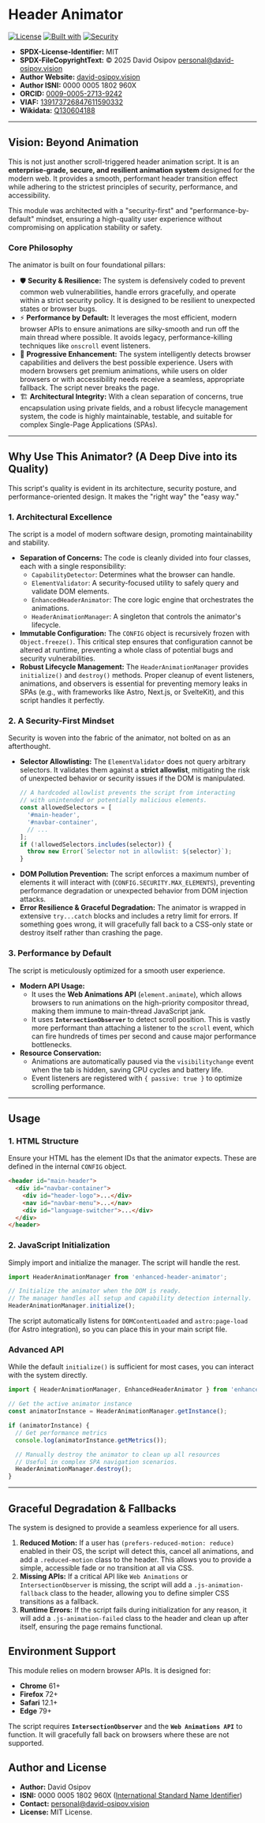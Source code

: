 # Header Animator

[![License](https://img.shields.io/badge/License-MIT-blue.svg)](https://spdx.org/licenses/MIT.html)
[![Built with](https://img.shields.io/badge/Built%20with-Modern%20JS-F7DF1E?logo=javascript)](https://developer.mozilla.org/en-US/docs/Web/JavaScript)
[![Security](https://img.shields.io/badge/Security-Hardened-brightgreen)](https://owasp.org/www-project-top-ten/)


*   **SPDX-License-Identifier:** MIT  
*   **SPDX-FileCopyrightText:** © 2025 David Osipov <personal@david-osipov.vision>
*   **Author Website:** [david-osipov.vision](https://david-osipov.vision)
*   **Author ISNI:** 0000 0005 1802 960X
*   **ORCID:** [0009-0005-2713-9242](https://orcid.org/0009-0005-2713-9242)
*   **VIAF:** [139173726847611590332](https://viaf.org/viaf/139173726847611590332/)
*   **Wikidata:** [Q130604188](https://www.wikidata.org/wiki/Q130604188)

---

## Vision: Beyond Animation

This is not just another scroll-triggered header animation script. It is an **enterprise-grade, secure, and resilient animation system** designed for the modern web. It provides a smooth, performant header transition effect while adhering to the strictest principles of security, performance, and accessibility.

This module was architected with a "security-first" and "performance-by-default" mindset, ensuring a high-quality user experience without compromising on application stability or safety.

### Core Philosophy

The animator is built on four foundational pillars:

*   🛡️ **Security & Resilience:** The system is defensively coded to prevent common web vulnerabilities, handle errors gracefully, and operate within a strict security policy. It is designed to be resilient to unexpected states or browser bugs.
*   ⚡ **Performance by Default:** It leverages the most efficient, modern browser APIs to ensure animations are silky-smooth and run off the main thread where possible. It avoids legacy, performance-killing techniques like `onscroll` event listeners.
*   🦾 **Progressive Enhancement:** The system intelligently detects browser capabilities and delivers the best possible experience. Users with modern browsers get premium animations, while users on older browsers or with accessibility needs receive a seamless, appropriate fallback. The script never breaks the page.
*   🏗️ **Architectural Integrity:** With a clean separation of concerns, true encapsulation using private fields, and a robust lifecycle management system, the code is highly maintainable, testable, and suitable for complex Single-Page Applications (SPAs).

---

## Why Use This Animator? (A Deep Dive into its Quality)

This script's quality is evident in its architecture, security posture, and performance-oriented design. It makes the "right way" the "easy way."

### 1. Architectural Excellence

The script is a model of modern software design, promoting maintainability and stability.

*   **Separation of Concerns:** The code is cleanly divided into four classes, each with a single responsibility:
    *   `CapabilityDetector`: Determines what the browser can handle.
    *   `ElementValidator`: A security-focused utility to safely query and validate DOM elements.
    *   `EnhancedHeaderAnimator`: The core logic engine that orchestrates the animations.
    *   `HeaderAnimationManager`: A singleton that controls the animator's lifecycle.
*   **Immutable Configuration:** The `CONFIG` object is recursively frozen with `Object.freeze()`. This critical step ensures that configuration cannot be altered at runtime, preventing a whole class of potential bugs and security vulnerabilities.
*   **Robust Lifecycle Management:** The `HeaderAnimationManager` provides `initialize()` and `destroy()` methods. Proper cleanup of event listeners, animations, and observers is essential for preventing memory leaks in SPAs (e.g., with frameworks like Astro, Next.js, or SvelteKit), and this script handles it perfectly.

### 2. A Security-First Mindset

Security is woven into the fabric of the animator, not bolted on as an afterthought.

*   **Selector Allowlisting:** The `ElementValidator` does not query arbitrary selectors. It validates them against a **strict allowlist**, mitigating the risk of unexpected behavior or security issues if the DOM is manipulated.
    ```javascript
    // A hardcoded allowlist prevents the script from interacting
    // with unintended or potentially malicious elements.
    const allowedSelectors = [
      '#main-header',
      '#navbar-container',
      // ...
    ];
    if (!allowedSelectors.includes(selector)) {
      throw new Error(`Selector not in allowlist: ${selector}`);
    }
    ```
*   **DOM Pollution Prevention:** The script enforces a maximum number of elements it will interact with (`CONFIG.SECURITY.MAX_ELEMENTS`), preventing performance degradation or unexpected behavior from DOM injection attacks.
*   **Error Resilience & Graceful Degradation:** The animator is wrapped in extensive `try...catch` blocks and includes a retry limit for errors. If something goes wrong, it will gracefully fall back to a CSS-only state or destroy itself rather than crashing the page.

### 3. Performance by Default

The script is meticulously optimized for a smooth user experience.

*   **Modern API Usage:**
    *   It uses the **Web Animations API** (`element.animate`), which allows browsers to run animations on the high-priority compositor thread, making them immune to main-thread JavaScript jank.
    *   It uses **`IntersectionObserver`** to detect scroll position. This is vastly more performant than attaching a listener to the `scroll` event, which can fire hundreds of times per second and cause major performance bottlenecks.
*   **Resource Conservation:**
    *   Animations are automatically paused via the `visibilitychange` event when the tab is hidden, saving CPU cycles and battery life.
    *   Event listeners are registered with `{ passive: true }` to optimize scrolling performance.

---

## Usage

### 1. HTML Structure

Ensure your HTML has the element IDs that the animator expects. These are defined in the internal `CONFIG` object.

```html
<header id="main-header">
  <div id="navbar-container">
    <div id="header-logo">...</div>
    <nav id="navbar-menu">...</nav>
    <div id="language-switcher">...</div>
  </div>
</header>
```

### 2. JavaScript Initialization

Simply import and initialize the manager. The script will handle the rest.

```javascript
import HeaderAnimationManager from 'enhanced-header-animator';

// Initialize the animator when the DOM is ready.
// The manager handles all setup and capability detection internally.
HeaderAnimationManager.initialize();
```

The script automatically listens for `DOMContentLoaded` and `astro:page-load` (for Astro integration), so you can place this in your main script file.

### Advanced API

While the default `initialize()` is sufficient for most cases, you can interact with the system directly.

```javascript
import { HeaderAnimationManager, EnhancedHeaderAnimator } from 'enhanced-header-animator';

// Get the active animator instance
const animatorInstance = HeaderAnimationManager.getInstance();

if (animatorInstance) {
  // Get performance metrics
  console.log(animatorInstance.getMetrics());

  // Manually destroy the animator to clean up all resources
  // Useful in complex SPA navigation scenarios.
  HeaderAnimationManager.destroy();
}
```

---

## Graceful Degradation & Fallbacks

The system is designed to provide a seamless experience for all users.

1.  **Reduced Motion:** If a user has `(prefers-reduced-motion: reduce)` enabled in their OS, the script will detect this, cancel all animations, and add a `.reduced-motion` class to the header. This allows you to provide a simple, accessible fade or no transition at all via CSS.
2.  **Missing APIs:** If a critical API like `Web Animations` or `IntersectionObserver` is missing, the script will add a `.js-animation-fallback` class to the header, allowing you to define simpler CSS transitions as a fallback.
3.  **Runtime Errors:** If the script fails during initialization for any reason, it will add a `.js-animation-failed` class to the header and clean up after itself, ensuring the page remains functional.

## Environment Support

This module relies on modern browser APIs. It is designed for:
*   **Chrome** 61+
*   **Firefox** 72+
*   **Safari** 12.1+
*   **Edge** 79+

The script requires **`IntersectionObserver`** and the **`Web Animations API`** to function. It will gracefully fall back on browsers where these are not supported.

## Author and License

*   **Author:** David Osipov
*   **ISNI:** 0000 0005 1802 960X ([International Standard Name Identifier](https://isni.org/isni/000000051802960X))
*   **Contact:** <personal@david-osipov.vision>
*   **License:** MIT License.

